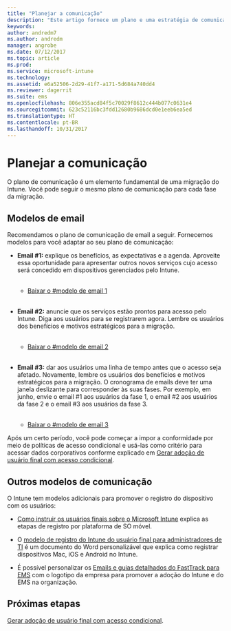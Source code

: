 ```yaml
---
title: "Planejar a comunicação"
description: "Este artigo fornece um plano e uma estratégia de comunicação de migração."
keywords: 
author: andredm7
ms.author: andredm
manager: angrobe
ms.date: 07/12/2017
ms.topic: article
ms.prod: 
ms.service: microsoft-intune
ms.technology: 
ms.assetid: e6a52506-2d29-41f7-a171-5d684a740dd4
ms.reviewer: dagerrit
ms.suite: ems
ms.openlocfilehash: 806e355acd84f5c70029f8612c444b077c0631e4
ms.sourcegitcommit: 623c52116bc3fdd12680b9686dcd0e1eeb6ea5ed
ms.translationtype: HT
ms.contentlocale: pt-BR
ms.lasthandoff: 10/31/2017
---
```

# <a name="plan-communications"></a>Planejar a comunicação

O plano de comunicação é um elemento fundamental de uma migração do Intune. Você pode seguir o mesmo plano de comunicação para cada fase da migração.

## <a name="email-templates"></a>Modelos de email

Recomendamos o plano de comunicação de email a seguir. Fornecemos modelos para você adaptar ao seu plano de comunicação:

-   **Email \#1:** explique os benefícios, as expectativas e a agenda. Aproveite essa oportunidade para apresentar outros novos serviços cujo acesso será concedido em dispositivos gerenciados pelo Intune.<br/><br/>


    -   [Baixar o \#modelo de email 1](https://gallery.technet.microsoft.com/Intune-migration-guide-end-e3209b35)
<br></br>

-   **Email \#2:** anuncie que os serviços estão prontos para acesso pelo Intune. Diga aos usuários para se registrarem agora. Lembre os usuários dos benefícios e motivos estratégicos para a migração.<br/><br/>


    -   [Baixar o \#modelo de email 2](https://gallery.technet.microsoft.com/Intune-migration-guide-end-a9d25eb5)
<br></br>

-   **Email \#3:** dar aos usuários uma linha de tempo antes que o acesso seja afetado. Novamente, lembre os usuários dos benefícios e motivos estratégicos para a migração. O cronograma de emails deve ter uma janela deslizante para corresponder às suas fases. Por exemplo, em junho, envie o email \#1 aos usuários da fase 1, o email \#2 aos usuários da fase 2 e o email \#3 aos usuários da fase 3.<br/><br/>

    -   [Baixar o \#modelo de email 3](https://gallery.technet.microsoft.com/Intune-migration-guide-end-831521b5)

Após um certo período, você pode começar a impor a conformidade por meio de políticas de acesso condicional e usá-las como critério para acessar dados corporativos conforme explicado em [Gerar adoção de usuário final com acesso condicional](migration-guide-drive-adoption.md).

## <a name="additional-communication-templates"></a>Outros modelos de comunicação

O Intune tem modelos adicionais para promover o registro do dispositivo com os usuários:

-   [Como instruir os usuários finais sobre o Microsoft Intune](end-user-educate.md) explica as etapas de registro por plataforma de SO móvel.

-   O [modelo de registro do Intune do usuário final para administradores de TI](https://gallery.technet.microsoft.com/End-user-Intune-enrollment-55dfd64a) é um documento do Word personalizável que explica como registrar dispositivos Mac, iOS e Android no Intune.

-   É possível personalizar os [Emails e guias detalhados do FastTrack para EMS](https://gallery.technet.microsoft.com/FastTrack-for-EMS-How-To-f170da4c) com o logotipo da empresa para promover a adoção do Intune e do EMS na organização.

## <a name="next-steps"></a>Próximas etapas

[Gerar adoção de usuário final com acesso condicional](migration-guide-drive-adoption.md).
